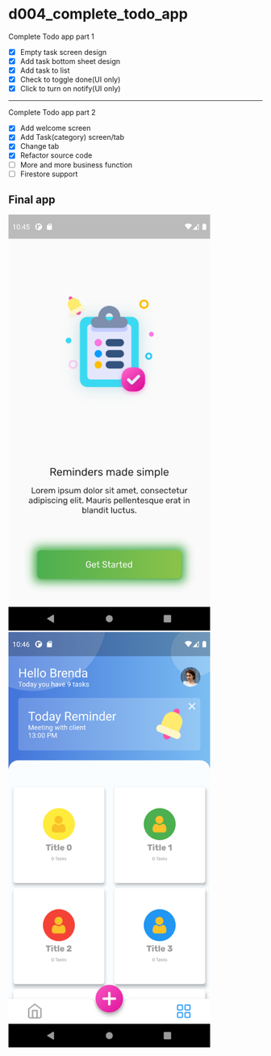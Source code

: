 # d004_complete_todo_app

Complete Todo app part 1
- [x] Empty task screen design
- [x] Add task bottom sheet design
- [x] Add task to list
- [x] Check to toggle done(UI only)
- [x] Click to turn on notify(UI only)
---
Complete Todo app part 2
- [x] Add welcome screen
- [x] Add Task(category) screen/tab
- [x] Change tab
- [x] Refactor source code
- [ ] More and more business function
- [ ] Firestore support

## Final app

<img src="../screenshots/004-1.png?raw=true" width=400>
<img src="../screenshots/004-2.png?raw=true" width=400>

